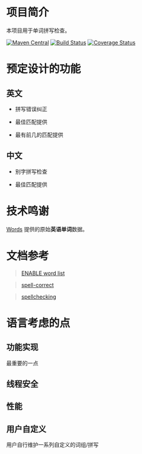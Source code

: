 # 项目简介

本项目用于单词拼写检查。

[![Maven Central](https://maven-badges.herokuapp.com/maven-central/com.github.houbb/${artifactId}/badge.svg)](http://mvnrepository.com/artifact/com.github.houbb/${artifactId})
[![Build Status](https://www.travis-ci.org/houbb/${artifactId}.svg?branch=master)](https://www.travis-ci.org/houbb/${artifactId}?branch=master)
[![Coverage Status](https://coveralls.io/repos/github/houbb/${artifactId}/badge.svg?branch=master)](https://coveralls.io/github/houbb/${artifactId}?branch=master)

# 预定设计的功能

## 英文

- 拼写错误纠正

- 最佳匹配提供

- 最有前几的匹配提供 

## 中文

- 别字拼写检查

- 最佳匹配提供

# 技术鸣谢

[Words](https://github.com/atebits/Words) 提供的原始**英语单词**数据。

# 文档参考

> [ENABLE word list](https://everything2.com/title/ENABLE+word+list)

> [spell-correct](http://norvig.com/spell-correct.html)

> [spellchecking](http://www.dcs.bbk.ac.uk/~roger/spellchecking.html)

# 语言考虑的点

## 功能实现

最重要的一点

## 线程安全

## 性能

## 用户自定义

用户自行维护一系列自定义的词组/拼写